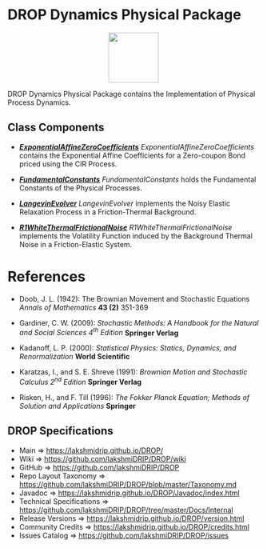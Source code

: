 # DROP Dynamics Physical Package

<p align="center"><img src="https://github.com/lakshmiDRIP/DROP/blob/master/DRIP_Logo.gif?raw=true" width="100"></p>

DROP Dynamics Physical Package contains the Implementation of Physical Process Dynamics.


## Class Components

 * [***ExponentialAffineZeroCoefficients***](https://github.com/lakshmiDRIP/DROP/tree/master/src/main/java/org/drip/dynamics/physical/ExponentialAffineZeroCoefficients.java)
 <i>ExponentialAffineZeroCoefficients</i> contains the Exponential Affine Coefficients for a Zero-coupon Bond priced using the CIR Process.

 * [***FundamentalConstants***](https://github.com/lakshmiDRIP/DROP/tree/master/src/main/java/org/drip/dynamics/physical/FundamentalConstants.java)
 <i>FundamentalConstants</i> holds the Fundamental Constants of the Physical Processes.

 * [***LangevinEvolver***](https://github.com/lakshmiDRIP/DROP/tree/master/src/main/java/org/drip/dynamics/physical/LangevinEvolver.java)
 <i>LangevinEvolver</i> implements the Noisy Elastic Relaxation Process in a Friction-Thermal Background.

 * [***R1WhiteThermalFrictionalNoise***](https://github.com/lakshmiDRIP/DROP/tree/master/src/main/java/org/drip/dynamics/physical/R1WhiteThermalFrictionalNoise.java)
 <i>R1WhiteThermalFrictionalNoise</i> implements the Volatility Function induced by the Background Thermal Noise in a Friction-Elastic System.


# References

 * Doob, J. L. (1942): The Brownian Movement and Stochastic Equations <i>Annals of Mathematics</i> <b>43 (2)</b> 351-369

 * Gardiner, C. W. (2009): <i>Stochastic Methods: A Handbook for the Natural and Social Sciences 4<sup>th</sup> Edition</i> <b>Springer Verlag</b>

 * Kadanoff, L. P. (2000): <i>Statistical Physics: Statics, Dynamics, and Renormalization</i> <b>World Scientific</b>

 * Karatzas, I., and S. E. Shreve (1991): <i>Brownian Motion and Stochastic Calculus 2<sup>nd</sup> Edition</i> <b>Springer Verlag</b>

 * Risken, H., and F. Till (1996): <i>The Fokker Planck Equation; Methods of Solution and Applications</i> <b>Springer</b>


## DROP Specifications

 * Main                     => https://lakshmidrip.github.io/DROP/
 * Wiki                     => https://github.com/lakshmiDRIP/DROP/wiki
 * GitHub                   => https://github.com/lakshmiDRIP/DROP
 * Repo Layout Taxonomy     => https://github.com/lakshmiDRIP/DROP/blob/master/Taxonomy.md
 * Javadoc                  => https://lakshmidrip.github.io/DROP/Javadoc/index.html
 * Technical Specifications => https://github.com/lakshmiDRIP/DROP/tree/master/Docs/Internal
 * Release Versions         => https://lakshmidrip.github.io/DROP/version.html
 * Community Credits        => https://lakshmidrip.github.io/DROP/credits.html
 * Issues Catalog           => https://github.com/lakshmiDRIP/DROP/issues

